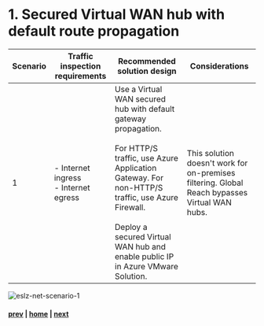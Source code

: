 # 1. Secured Virtual WAN hub with default route propagation

| Scenario | Traffic inspection requirements | Recommended solution design | Considerations |
|---|----|---|---|
| 1 |  - Internet ingress <br> - Internet egress | Use a Virtual WAN secured hub with default gateway propagation. </br></br> For HTTP/S traffic, use Azure Application Gateway. For non-HTTP/S traffic, use Azure Firewall.</br></br> Deploy a secured Virtual WAN hub and enable public IP in Azure VMware Solution. | This solution doesn't work for on-premises filtering. Global Reach bypasses Virtual WAN hubs. |
  
![eslz-net-scenario-1](https://user-images.githubusercontent.com/97964083/216805269-ccdc8006-1202-4ab1-863a-f5d9b296863d.png)

#### [prev](https://github.com/jasonamedina/FTALive-Sessions/blob/main/content/avs/Traffic%20Inspection%20Requirements.md) | [home](./readme.md)  | [next](./https://github.com/jasonamedina/FTALive-Sessions/blob/main/content/avs/2.%20Network%20Virtual%20Appliance%20in%20Azure%20Virtual%20Network%20to%20inspect%20all%20network%20traffic.md)

